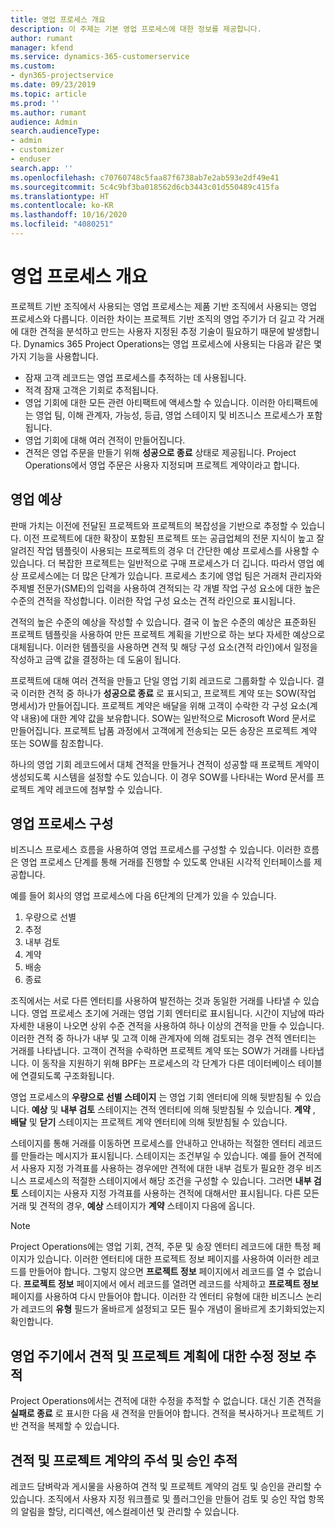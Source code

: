 ```yaml
---
title: 영업 프로세스 개요
description: 이 주제는 기본 영업 프로세스에 대한 정보를 제공합니다.
author: rumant
manager: kfend
ms.service: dynamics-365-customerservice
ms.custom:
- dyn365-projectservice
ms.date: 09/23/2019
ms.topic: article
ms.prod: ''
ms.author: rumant
audience: Admin
search.audienceType:
- admin
- customizer
- enduser
search.app: ''
ms.openlocfilehash: c70760748c5faa87f6738ab7e2ab593e2df49e41
ms.sourcegitcommit: 5c4c9bf3ba018562d6cb3443c01d550489c415fa
ms.translationtype: HT
ms.contentlocale: ko-KR
ms.lasthandoff: 10/16/2020
ms.locfileid: "4080251"
---
```

# <a name="sales-processes-overview"></a>영업 프로세스 개요

프로젝트 기반 조직에서 사용되는 영업 프로세스는 제품 기반 조직에서 사용되는 영업 프로세스와 다릅니다. 이러한 차이는 프로젝트 기반 조직의 영업 주기가 더 길고 각 거래에 대한 견적을 분석하고 만드는 사용자 지정된 추정 기술이 필요하기 때문에 발생합니다. Dynamics 365 Project Operations는 영업 프로세스에 사용되는 다음과 같은 몇 가지 기능을 사용합니다.

- 잠재 고객 레코드는 영업 프로세스를 추적하는 데 사용됩니다.
- 적격 잠재 고객은 기회로 추적됩니다.
- 영업 기회에 대한 모든 관련 아티팩트에 액세스할 수 있습니다. 이러한 아티팩트에는 영업 팀, 이해 관계자, 가능성, 등급, 영업 스테이지 및 비즈니스 프로세스가 포함됩니다.
- 영업 기회에 대해 여러 견적이 만들어집니다.
- 견적은 영업 주문을 만들기 위해 **성공으로 종료** 상태로 제공됩니다. Project Operations에서 영업 주문은 사용자 지정되며 프로젝트 계약이라고 합니다.

## <a name="estimate-a-sale"></a>영업 예상
판매 가치는 이전에 전달된 프로젝트와 프로젝트의 복잡성을 기반으로 추정할 수 있습니다. 이전 프로젝트에 대한 확장이 포함된 프로젝트 또는 공급업체의 전문 지식이 높고 잘 알려진 작업 템플릿이 사용되는 프로젝트의 경우 더 간단한 예상 프로세스를 사용할 수 있습니다. 더 복잡한 프로젝트는 일반적으로 구매 프로세스가 더 깁니다. 따라서 영업 예상 프로세스에는 더 많은 단계가 있습니다. 프로세스 초기에 영업 팀은 거래처 관리자와 주제별 전문가(SME)의 입력을 사용하여 견적되는 각 개별 작업 구성 요소에 대한 높은 수준의 견적을 작성합니다. 이러한 작업 구성 요소는 견적 라인으로 표시됩니다. 

견적의 높은 수준의 예상을 작성할 수 있습니다. 결국 이 높은 수준의 예상은 표준화된 프로젝트 템플릿을 사용하여 만든 프로젝트 계획을 기반으로 하는 보다 자세한 예상으로 대체됩니다. 이러한 템플릿을 사용하면 견적 및 해당 구성 요소(견적 라인)에서 일정을 작성하고 금액 값을 결정하는 데 도움이 됩니다. 

프로젝트에 대해 여러 견적을 만들고 단일 영업 기회 레코드로 그룹화할 수 있습니다. 결국 이러한 견적 중 하나가 **성공으로 종료** 로 표시되고, 프로젝트 계약 또는 SOW(작업 명세서)가 만들어집니다. 프로젝트 계약은 배달을 위해 고객이 수락한 각 구성 요소(계약 내용)에 대한 계약 값을 보유합니다. SOW는 일반적으로 Microsoft Word 문서로 만들어집니다. 프로젝트 납품 과정에서 고객에게 전송되는 모든 송장은 프로젝트 계약 또는 SOW를 참조합니다.

하나의 영업 기회 레코드에서 대체 견적을 만들거나 견적이 성공할 때 프로젝트 계약이 생성되도록 시스템을 설정할 수도 있습니다. 이 경우 SOW를 나타내는 Word 문서를 프로젝트 계약 레코드에 첨부할 수 있습니다.

## <a name="configure-the-sales-process"></a>영업 프로세스 구성
비즈니스 프로세스 흐름을 사용하여 영업 프로세스를 구성할 수 있습니다. 이러한 흐름은 영업 프로세스 단계를 통해 거래를 진행할 수 있도록 안내된 시각적 인터페이스를 제공합니다.

예를 들어 회사의 영업 프로세스에 다음 6단계의 단계가 있을 수 있습니다.

1. 우량으로 선별
2. 추정
3. 내부 검토
4. 계약
5. 배송
6. 종료
 
조직에서는 서로 다른 엔터티를 사용하여 발전하는 것과 동일한 거래를 나타낼 수 있습니다. 영업 프로세스 초기에 거래는 영업 기회 엔터티로 표시됩니다. 시간이 지남에 따라 자세한 내용이 나오면 상위 수준 견적을 사용하여 하나 이상의 견적을 만들 수 있습니다. 이러한 견적 중 하나가 내부 및 고객 이해 관계자에 의해 검토되는 경우 견적 엔터티는 거래를 나타냅니다. 고객이 견적을 수락하면 프로젝트 계약 또는 SOW가 거래를 나타냅니다. 이 동작을 지원하기 위해 BPF는 프로세스의 각 단계가 다른 데이터베이스 테이블에 연결되도록 구조화됩니다.

영업 프로세스의 **우량으로 선별 스테이지** 는 영업 기회 엔터티에 의해 뒷받침될 수 있습니다. **예상** 및 **내부 검토** 스테이지는 견적 엔터티에 의해 뒷받침될 수 있습니다. **계약** , **배달** 및 **닫기** 스테이지는 프로젝트 계약 엔터티에 의해 뒷받침될 수 있습니다.

스테이지를 통해 거래를 이동하면 프로세스를 안내하고 안내하는 적절한 엔터티 레코드를 만들라는 메시지가 표시됩니다. 스테이지는 조건부일 수 있습니다. 예를 들어 견적에서 사용자 지정 가격표를 사용하는 경우에만 견적에 대한 내부 검토가 필요한 경우 비즈니스 프로세스의 적절한 스테이지에서 해당 조건을 구성할 수 있습니다. 그러면 **내부 검토** 스테이지는 사용자 지정 가격표를 사용하는 견적에 대해서만 표시됩니다. 다른 모든 거래 및 견적의 경우, **예상** 스테이지가 **계약** 스테이지 다음에 옵니다.

> [!NOTE]
> Project Operations에는 영업 기회, 견적, 주문 및 송장 엔터티 레코드에 대한 특정 페이지가 있습니다. 이러한 엔터티에 대한 프로젝트 정보 페이지를 사용하여 이러한 레코드를 만들어야 합니다. 그렇지 않으면 **프로젝트 정보** 페이지에서 레코드를 열 수 없습니다. **프로젝트 정보** 페이지에서 에서 레코드를 열려면 레코드를 삭제하고 **프로젝트 정보** 페이지를 사용하여 다시 만들어야 합니다. 이러한 각 엔터티 유형에 대한 비즈니스 논리가 레코드의 **유형** 필드가 올바르게 설정되고 모든 필수 개념이 올바르게 초기화되었는지 확인합니다.


## <a name="track-revisions-to-quotes-and-project-plans-in-the-sales-cycle"></a>영업 주기에서 견적 및 프로젝트 계획에 대한 수정 정보 추적
Project Operations에서는 견적에 대한 수정을 추적할 수 없습니다. 대신 기존 견적을 **실패로 종료** 로 표시한 다음 새 견적을 만들어야 합니다. 견적을 복사하거나 프로젝트 기반 견적을 복제할 수 있습니다.

## <a name="track-comments-and-approvals-of-quotes-and-project-contracts"></a>견적 및 프로젝트 계약의 주석 및 승인 추적
레코드 담벼락과 게시물을 사용하여 견적 및 프로젝트 계약의 검토 및 승인을 관리할 수 있습니다. 조직에서 사용자 지정 워크플로 및 플러그인을 만들어 검토 및 승인 작업 항목의 알림을 할당, 리디렉션, 에스컬레이션 및 관리할 수 있습니다.
